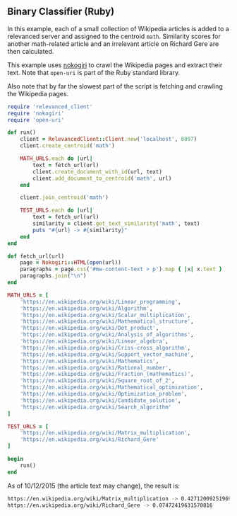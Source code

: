 ## Binary Classifier (Ruby)

In this example, each of a small collection of Wikipedia articles is added to a relevanced server and assigned to the centroid `math`.  Similarity scores for another math-related article and an irrelevant article on Richard Gere are then calculated.

This example uses [nokogiri](http://www.nokogiri.org/) to crawl the Wikipedia pages and extract their text.  Note that `open-uri` is part of the Ruby standard library.

Also note that by far the slowest part of the script is fetching and crawling the Wikipedia pages.

```ruby
require 'relevanced_client'
require 'nokogiri'
require 'open-uri'

def run()
    client = RelevancedClient::Client.new('localhost', 8097)
    client.create_centroid('math')

    MATH_URLS.each do |url|
        text = fetch_url(url)
        client.create_document_with_id(url, text)
        client.add_document_to_centroid('math', url)
    end

    client.join_centroid('math')

    TEST_URLS.each do |url|
        text = fetch_url(url)
        similarity = client.get_text_similarity('math', text)
        puts "#{url} -> #{similarity}"
    end
end

def fetch_url(url)
    page = Nokogiri::HTML(open(url))
    paragraphs = page.css('#mw-content-text > p').map { |x| x.text }
    paragraphs.join("\n")
end

MATH_URLS = [
    'https://en.wikipedia.org/wiki/Linear_programming',
    'https://en.wikipedia.org/wiki/Algorithm',
    'https://en.wikipedia.org/wiki/Scalar_multiplication',
    'https://en.wikipedia.org/wiki/Mathematical_structure',
    'https://en.wikipedia.org/wiki/Dot_product',
    'https://en.wikipedia.org/wiki/Analysis_of_algorithms',
    'https://en.wikipedia.org/wiki/Linear_algebra',
    'https://en.wikipedia.org/wiki/Criss-cross_algorithm',
    'https://en.wikipedia.org/wiki/Support_vector_machine',
    'https://en.wikipedia.org/wiki/Mathematics',
    'https://en.wikipedia.org/wiki/Rational_number',
    'https://en.wikipedia.org/wiki/Fraction_(mathematics)',
    'https://en.wikipedia.org/wiki/Square_root_of_2',
    'https://en.wikipedia.org/wiki/Mathematical_optimization',
    'https://en.wikipedia.org/wiki/Optimization_problem',
    'https://en.wikipedia.org/wiki/Candidate_solution',
    'https://en.wikipedia.org/wiki/Search_algorithm'
]

TEST_URLS = [
    'https://en.wikipedia.org/wiki/Matrix_multiplication',
    'https://en.wikipedia.org/wiki/Richard_Gere'
]

begin
    run()
end
```

As of 10/12/2015 (the article text may change), the result is:
```bash
https://en.wikipedia.org/wiki/Matrix_multiplication -> 0.4271200925196943
https://en.wikipedia.org/wiki/Richard_Gere -> 0.07472419631570816
```

